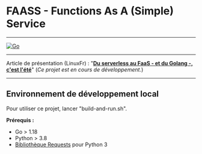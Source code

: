 # FAASS - Functions As A (Simple) Service

-------

[![Go](https://github.com/JGarderon/faass/actions/workflows/go.yml/badge.svg?branch=main)](https://github.com/JGarderon/faass/actions/workflows/go.yml)

-------

Article de présentation (LinuxFr) : "__[Du serverless au FaaS - et du Golang -, c'est l'été](https://linuxfr.org/users/julieng-2/journaux/du-serverless-au-faas-et-du-golang-c-est-l-ete)__" (_Ce projet est en cours de développement._)

-------

## Environnement de développement local 

Pour utiliser ce projet, lancer "build-and-run.sh". 

__Prérequis :__ 
 * Go > 1.18
 * Python > 3.8
 * [Bibliothèque Requests](https://pypi.org/project/requests/) pour Python 3 


